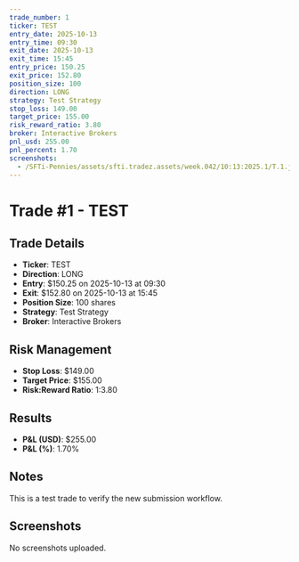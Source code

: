 ```yaml
---
trade_number: 1
ticker: TEST
entry_date: 2025-10-13
entry_time: 09:30
exit_date: 2025-10-13
exit_time: 15:45
entry_price: 150.25
exit_price: 152.80
position_size: 100
direction: LONG
strategy: Test Strategy
stop_loss: 149.00
target_price: 155.00
risk_reward_ratio: 3.80
broker: Interactive Brokers
pnl_usd: 255.00
pnl_percent: 1.70
screenshots:
  - /SFTi-Pennies/assets/sfti.tradez.assets/week.042/10:13:2025.1/T.1.jpeg
---
```


# Trade #1 - TEST

## Trade Details

- **Ticker**: TEST
- **Direction**: LONG
- **Entry**: $150.25 on 2025-10-13 at 09:30
- **Exit**: $152.80 on 2025-10-13 at 15:45
- **Position Size**: 100 shares
- **Strategy**: Test Strategy
- **Broker**: Interactive Brokers

## Risk Management

- **Stop Loss**: $149.00
- **Target Price**: $155.00
- **Risk:Reward Ratio**: 1:3.80

## Results

- **P&L (USD)**: $255.00
- **P&L (%)**: 1.70%

## Notes

This is a test trade to verify the new submission workflow.

## Screenshots

No screenshots uploaded.
